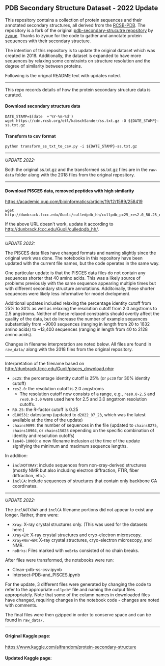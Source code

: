 ## PDB Secondary Structure Dataset - 2022 Update

This repository contains a collection of protein sequences and their annotated secondary structures, all derived from the [RCSB-PDB](https://www.rcsb.org/).  The repository is a fork of the original [pdb-secondary-strucutre repository](https://github.com/zyxue/pdb-secondary-structure) by [zyxue](https://github.com/zyxue).  Thanks to zyxue for the code to gather and annotate protein sequences with their secondary structure.

The intention of this repository is to update the original dataset which was created in 2018.  Additionally, the dataset is expanded to have more sequences by relaxing some constraints on structure resolution and the degree of similarity between proteins.

Following is the orignal README text with updates noted.

----

This repo records details of how the protein secondary structure data is curated.


#### Download secondary structure data

```
DATE_STAMP=$(date  +'%Y-%m-%d')
wget https://cdn.rcsb.org/etl/kabschSander/ss.txt.gz -O ${DATE_STAMP}-ss.txt.gz
```

#### Transform to csv format
```
python transform_ss_txt_to_csv.py -i ${DATE_STAMP}-ss.txt.gz
```
---
*UPDATE 2022:*

Both the original ss.txt.gz and the transformed ss.txt.gz files are in the `raw-data` folder along with the 2018 files from the original repository.

---

#### Download PISCES data, removed peptides with high similarity

https://academic.oup.com/bioinformatics/article/19/12/1589/258419

```
wget http://dunbrack.fccc.edu/Guoli/culledpdb_hh/cullpdb_pc25_res2.0_R0.25_d180531_chains9099.gz
```

If the above URL doesn't work, update it according to http://dunbrack.fccc.edu/Guoli/culledpdb_hh/.

---
*UPDATE 2022:*

The PISCES data files have changed formats and naming slightly since the original work was done.  The notebooks in this repository have been updated with the current file names, but the code operates in the same way.

One particular update is that the PISCES data files do not contain any sequences shorter that 40 amino acids.  This was a likely source of problems previously with the same sequence appearing multiple times but with different secondary structure annotations.  Additoinally, these shorter sequences were likely less informative for model dvelopment.

Additional updates included relaxing the percentage identity cutoff from 25% to 30% as well as relaxing the resolution cutoff from 2.0 angstroms to 2.5 angstroms.  Neither of these relaxed constraints should overtly affect the quality of the data, but do increase the number of example sequences substantially from ~9000 sequences (ranging in length from 20 to 1632 amino acids) to ~13,400 sequences (ranging in length from 40 to 2128 amino acids).

Changes in filename interpretation are noted below.  All files are found in `raw_data/` along with the 2018 files from the original repository.

---

Interpretation of the filename based on http://dunbrack.fccc.edu/Guoli/pisces_download.php: 

* `pc25`:  the percentage identity cutoff is 25%  (or `pc30` for 30% identity cutoff)
* `res2.0`: the resolution cutoff is 2.0 angstroms
   *  The resolution cutoff now consists of a range, e.g., `res0.0-2.5` and `res0.0-3.0` were used here for 2.5 and 3.0 angstrom resolution cutoffs.
* `R0.25`: the R-factor cutoff is 0.25
* `d180531`: datestamp (updated to `d2022_07_23`, which was the latest available at the time of the update)
* `chains9099`: the number of sequences in the file (updated to `chains8275`, `chains10904`, or `chains15023` depending on the specific combination of identity and resolution cutoffs)
* `len40-10000`: a new filename inclusion at the time of the update signifying the minimum and maximum sequence lengths. 

In addition:

* `inclNOTXRAY`: include sequences from non-xray-derived structures (mostly NMR but also including electron diffraction, FTIR, fiber diffraction, etc.). 
* `inclCA`: include sequences of structures that contain only backbone CA coordinates.

---

*UPDATE 2022:*

The `inclNOTXRAY` and `inclCA` filename portions did not appear to exist any longer.  Rather, there were:

* `Xray`: X-ray crystal structures only. (This was used for the datasets here.)
* `Xray+EM`: X-ray crystal structures and cryo-electron microscopy.
* `Xray+Nmr+EM`: X-ray crystal structures, cryo-electron microscopy, and NMR.
* `noBrks`: Files marked with `noBrks` consisted of no chain breaks.

After files were transformed, the notebooks were run:
* Clean-pdb-ss-csv.ipynb
* Intersect-PDB-and_PISCES.ipynb

For the update, 3 different files were generated by changing the code to refer to the appropriate `cullpdb*` file and naming the output files appropriately.  Note that some of the column names in downloaded files have changed, requiring changes in the notebook code - changes are noted with comments.

The final files were then gzipped in order to conserve space and can be found in `raw_data/`.

---

#### Original Kaggle page:

https://www.kaggle.com/alfrandom/protein-secondary-structure

#### Updated Kaggle page:
